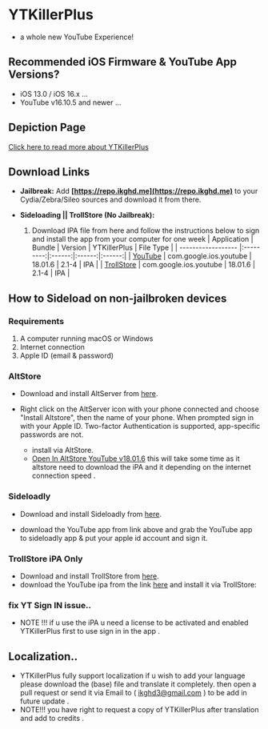 # YTKillerPlus
* a whole new YouTube Experience!

## Recommended iOS Firmware & YouTube App Versions?
* iOS 13.0 / iOS 16.x ...
* YouTube v16.10.5 and newer ...


## Depiction Page
[Click here to read more about YTKillerPlus](https://repo.ikghd.me/depictions/?p=me.ikghd.ytkplus)

## Download Links

* **Jailbreak:** Add __[https://repo.ikghd.me](https://repo.ikghd.me)__ to your Cydia/Zebra/Sileo sources and download it from there.
* **Sideloading || TrollStore (No Jailbreak):**

    1. Download IPA file from here and follow the instructions below to sign and install the app from your computer for one week
        | Application | Bundle | Version | YTKillerPlus | File Type |
        | ------------------ |:---------:|:------:|:------:|:------:|
        | [YouTube](https://up-ipa.xyz/share/1Xy8mQnXls3Z7dWD/direct) | com.google.ios.youtube | 18.01.6 | 2.1-4 | IPA |
        | [TrollStore](https://up-ipa.xyz/share/gkhA7Ueog18ZoNts/direct) | com.google.ios.youtube | 18.01.6 | 2.1-4 | IPA |


## How to Sideload on non-jailbroken devices
### Requirements
1. A computer running macOS or Windows
2. Internet connection
3. Apple ID (email & password)


### AltStore
* Download and install AltServer from [here](https://altstore.io).

* Right click on the AltServer icon with your phone connected and choose "Install Altstore", then the name of your phone. When prompted sign in with your Apple ID. Two-factor Authentication is supported, app-specific passwords are not.

    * install via AltStore.
    * [Open In AltStore YouTube v18.01.6](https://tinyurl.com/54rf68me) this will take some time as it altstore need to download the iPA and it depending on the internet connection speed .



### Sideloadly
* Download and install Sideloadly from [here](https://sideloadly.io).

* download the YouTube app from link above and grab the YouTube app to sideloadly app & put your apple id account and sign it.


### TrollStore iPA Only
* Download and install TrollStore from [here](https://github.com/opa334/TrollStore).
* download the YouTube ipa from the link [here](https://up-ipa.xyz/share/gkhA7Ueog18ZoNts/direct) and install it via TrollStore:


### fix YT Sign IN issue..
* NOTE !!! if u use the iPA u need a license to be activated and enabled YTKillerPlus first to use sign in in the app .


## Localization..
* YTKillerPlus fully support localization if u wish to add your language please download the (base) file and translate it completely. then open a pull request or send it via Email to ( ikghd3@gmail.com ) to be add in future update .
* NOTE!!! you have right to request a copy of YTKillerPlus after translation and add to credits .
